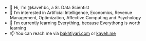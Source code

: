 - 👋 Hi, I’m @kavehbc, a Sr. Data Scientist
- 👀 I’m interested in Artificial Intelligence, Economics, Revenue Management, Optimization, Affective Computing and Psychology
- 🌱 I’m currently learning Everything, because Everythong is worth learning
- 📫 You can reach me via [bakhtiyari.com](http://bakhtiyari.com) or [kaveh.me](http://kaveh.me)
